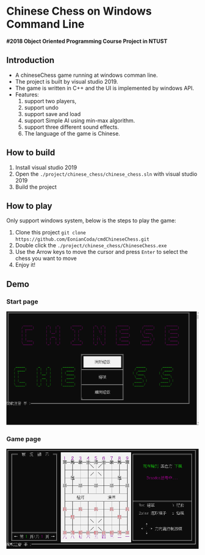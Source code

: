 # Chinese Chess on Windows Command Line
**#2018 Object Oriented Programming Course Project in NTUST**<br>

## Introduction
- A chineseChess game running at windows comman line. 
- The project is built by visual studio 2019.
- The game is written in C++ and the UI is implemented by windows API.
- Features: 
    1. support two players, 
    2. support undo
    3. support save and load
    4. support Simple AI using min-max algorithm.
    5. support three different sound effects.
    6. The language of the game is Chinese.
## How to build
1. Install visual studio 2019
2. Open the `./project/chinese_chess/chinese_chess.sln` with visual studio 2019
3. Build the project
## How to play
Only support windows system, below is the steps to play the game:
1. Clone this project `git clone https://github.com/EonianCoda/cmdChineseChess.git`
2. Double click the `./project/chinese_chess/ChineseChess.exe`
3. Use the Arrow keys to move the cursor and press `Enter` to select the chess you want to move
4. Enjoy it!

## Demo
### Start page
![image](https://github.com/EonianCoda/cmdChineseChess/blob/master/figure/start.png)  
  
### Game page
![image](https://github.com/EonianCoda/cmdChineseChess/blob/master/figure/game.png)
